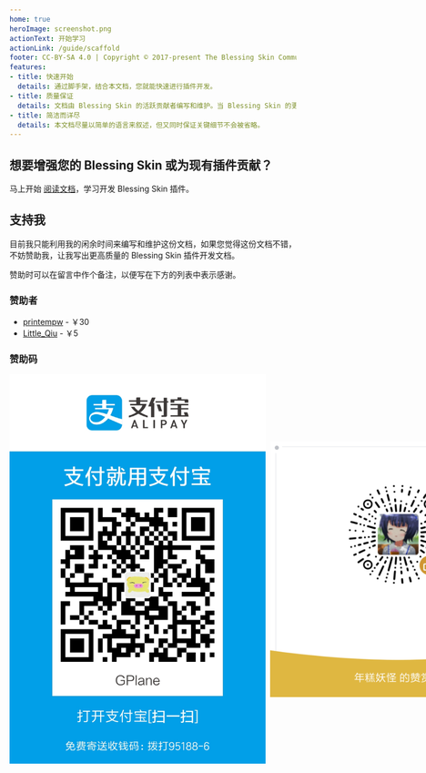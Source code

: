 ```yaml
---
home: true
heroImage: screenshot.png
actionText: 开始学习
actionLink: /guide/scaffold
footer: CC-BY-SA 4.0 | Copyright © 2017-present The Blessing Skin Community
features:
- title: 快速开始
  details: 通过脚手架，结合本文档，您就能快速进行插件开发。
- title: 质量保证
  details: 文档由 Blessing Skin 的活跃贡献者编写和维护。当 Blessing Skin 的更新影响插件时，本文档也会相应更新。
- title: 简洁而详尽
  details: 本文档尽量以简单的语言来叙述，但又同时保证关键细节不会被省略。
---
```


## 想要增强您的 Blessing Skin 或为现有插件贡献？

马上开始 [阅读文档](https://bs-community.github.io/blessing-skin-plugin-docs/)，学习开发 Blessing Skin 插件。

## 支持我

目前我只能利用我的闲余时间来编写和维护这份文档，如果您觉得这份文档不错，不妨赞助我，让我写出更高质量的 Blessing Skin 插件开发文档。

赞助时可以在留言中作个备注，以便写在下方的列表中表示感谢。

### 赞助者

- [printempw](https://github.com/printempw) - ￥30
- [Little_Qiu](https://github.com/tnqzh123) - ￥5

### 赞助码

<span style="display: flex; align-items: center;">
  <img src="./alipay.jpg" width="450" />
  &nbsp;&nbsp;
  <img src="./wechat.png" width="450" />
</span>
